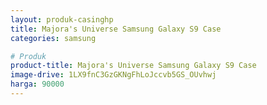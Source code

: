```yaml
---
layout: produk-casinghp
title: Majora's Universe Samsung Galaxy S9 Case
categories: samsung

# Produk
product-title: Majora's Universe Samsung Galaxy S9 Case
image-drive: 1LX9fnC3GzGKNgFhLoJccvb5GS_OUvhwj
harga: 90000
---
```

